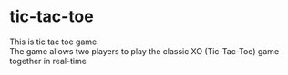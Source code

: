 # tic-tac-toe
This is tic tac toe game.
<br>
The game allows two players to play the classic XO (Tic-Tac-Toe) game together in real-time
